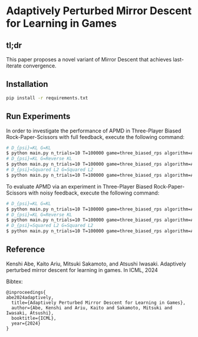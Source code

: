 # Adaptively Perturbed Mirror Descent for Learning in Games
## tl;dr
This paper proposes a novel variant of Mirror Descent that achieves last-iterate convergence.

## Installation
```bash
pip install -r requirements.txt
```

## Run Experiments
In order to investigate the performance of APMD in Three-Player Biased Rock-Paper-Scissors with full feedback, execute the following command:
```bash
# D_{psi}=KL G=KL
$ python main.py n_trials=10 T=100000 game=three_biased_rps algorithm=APMD algorithm.learning_rate=0.1 algorithm.perturbation_strength=0.1 algorithm.random_init=True algorithm.regularizer=entropy algorithm.perturbation_divergence=kl feedback=full algorithm.update_slingshot_freq=100
# D_{psi}=KL G=Reverse KL
$ python main.py n_trials=10 T=100000 game=three_biased_rps algorithm=APMD algorithm.learning_rate=0.1 algorithm.perturbation_strength=0.1 algorithm.random_init=True algorithm.regularizer=entropy algorithm.perturbation_divergence=reverse_kl feedback=full algorithm.update_slingshot_freq=100
# D_{psi}=Squared L2 G=Squared L2
$ python main.py n_trials=10 T=100000 game=three_biased_rps algorithm=APMD algorithm.learning_rate=0.1 algorithm.perturbation_strength=1.0 algorithm.random_init=True algorithm.regularizer=l2 algorithm.perturbation_divergence=l2 feedback=full algorithm.update_slingshot_freq=20
```

To evaluate APMD via an experiment in Three-Player Biased Rock-Paper-Scissors with noisy feedback, execute the following command:
```bash
# D_{psi}=KL G=KL
$ python main.py n_trials=10 T=100000 game=three_biased_rps algorithm=APMD algorithm.learning_rate=0.01 algorithm.perturbation_strength=0.1 algorithm.random_init=True algorithm.regularizer=entropy algorithm.perturbation_divergence=kl feedback=noisy algorithm.update_slingshot_freq=1000
# D_{psi}=KL G=Reverse KL
$ python main.py n_trials=10 T=100000 game=three_biased_rps algorithm=APMD algorithm.learning_rate=0.01 algorithm.perturbation_strength=0.1 algorithm.random_init=True algorithm.regularizer=entropy algorithm.perturbation_divergence=reverse_kl feedback=noisy algorithm.update_slingshot_freq=1000
# D_{psi}=Squared L2 G=Squared L2
$ python main.py n_trials=10 T=100000 game=three_biased_rps algorithm=APMD algorithm.learning_rate=0.01 algorithm.perturbation_strength=1.0 algorithm.random_init=True algorithm.regularizer=l2 algorithm.perturbation_divergence=l2 feedback=noisy algorithm.update_slingshot_freq=200
```

## Reference
Kenshi Abe, Kaito Ariu, Mitsuki Sakamoto, and Atsushi Iwasaki. Adaptively perturbed mirror descent for learning in games. In ICML, 2024


Bibtex:
```
@inproceedings{
abe2024adaptively,
  title={Adaptively Perturbed Mirror Descent for Learning in Games},
  author={Abe, Kenshi and Ariu, Kaito and Sakamoto, Mitsuki and Iwasaki, Atsushi},
  booktitle={ICML},
  year={2024}
}
```